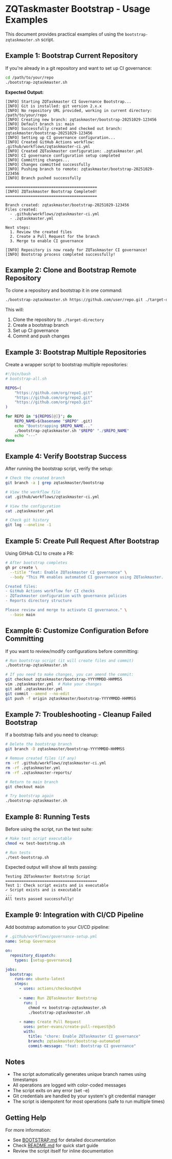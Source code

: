 # ZQTaskmaster Bootstrap - Usage Examples

This document provides practical examples of using the `bootstrap-zqtaskmaster.sh` script.

## Example 1: Bootstrap Current Repository

If you're already in a git repository and want to set up CI governance:

```bash
cd /path/to/your/repo
./bootstrap-zqtaskmaster.sh
```

**Expected Output:**
```
[INFO] Starting ZQTaskmaster CI Governance Bootstrap...
[INFO] Git is installed: git version 2.x.x
[INFO] No repository URL provided, working in current directory: /path/to/your/repo
[INFO] Creating new branch: zqtaskmaster/bootstrap-20251029-123456
[INFO] Default branch is: main
[INFO] Successfully created and checked out branch: zqtaskmaster/bootstrap-20251029-123456
[INFO] Setting up CI governance configuration...
[INFO] Created GitHub Actions workflow: .github/workflows/zqtaskmaster-ci.yml
[INFO] Created ZQTaskmaster configuration: .zqtaskmaster.yml
[INFO] CI governance configuration setup completed
[INFO] Committing changes...
[INFO] Changes committed successfully
[INFO] Pushing branch to remote: zqtaskmaster/bootstrap-20251029-123456
[INFO] Branch pushed successfully

========================================
[INFO] ZQTaskmaster Bootstrap Completed!
========================================

Branch created: zqtaskmaster/bootstrap-20251029-123456
Files created:
  - .github/workflows/zqtaskmaster-ci.yml
  - .zqtaskmaster.yml

Next steps:
  1. Review the created files
  2. Create a Pull Request for the branch
  3. Merge to enable CI governance

[INFO] Repository is now ready for ZQTaskmaster CI governance!
[INFO] Bootstrap process completed successfully!
```

## Example 2: Clone and Bootstrap Remote Repository

To clone a repository and bootstrap it in one command:

```bash
./bootstrap-zqtaskmaster.sh https://github.com/user/repo.git ./target-directory
```

This will:
1. Clone the repository to `./target-directory`
2. Create a bootstrap branch
3. Set up CI governance
4. Commit and push changes

## Example 3: Bootstrap Multiple Repositories

Create a wrapper script to bootstrap multiple repositories:

```bash
#!/bin/bash
# bootstrap-all.sh

REPOS=(
    "https://github.com/org/repo1.git"
    "https://github.com/org/repo2.git"
    "https://github.com/org/repo3.git"
)

for REPO in "${REPOS[@]}"; do
    REPO_NAME=$(basename "$REPO" .git)
    echo "Bootstrapping $REPO_NAME..."
    ./bootstrap-zqtaskmaster.sh "$REPO" "./$REPO_NAME"
    echo "---"
done
```

## Example 4: Verify Bootstrap Success

After running the bootstrap script, verify the setup:

```bash
# Check the created branch
git branch -a | grep zqtaskmaster/bootstrap

# View the workflow file
cat .github/workflows/zqtaskmaster-ci.yml

# View the configuration
cat .zqtaskmaster.yml

# Check git history
git log --oneline -1
```

## Example 5: Create Pull Request After Bootstrap

Using GitHub CLI to create a PR:

```bash
# After bootstrap completes
gh pr create \
  --title "feat: Enable ZQTaskmaster CI governance" \
  --body "This PR enables automated CI governance using ZQTaskmaster.

Created files:
- GitHub Actions workflow for CI checks
- ZQTaskmaster configuration with governance policies
- Reports directory structure

Please review and merge to activate CI governance." \
  --base main
```

## Example 6: Customize Configuration Before Committing

If you want to review/modify configurations before committing:

```bash
# Run bootstrap script (it will create files and commit)
./bootstrap-zqtaskmaster.sh

# If you need to make changes, you can amend the commit:
git checkout zqtaskmaster/bootstrap-YYYYMMDD-HHMMSS
vim .zqtaskmaster.yml  # Make your changes
git add .zqtaskmaster.yml
git commit --amend --no-edit
git push -f origin zqtaskmaster/bootstrap-YYYYMMDD-HHMMSS
```

## Example 7: Troubleshooting - Cleanup Failed Bootstrap

If a bootstrap fails and you need to cleanup:

```bash
# Delete the bootstrap branch
git branch -D zqtaskmaster/bootstrap-YYYYMMDD-HHMMSS

# Remove created files (if any)
rm -rf .github/workflows/zqtaskmaster-ci.yml
rm -rf .zqtaskmaster.yml
rm -rf .zqtaskmaster-reports/

# Return to main branch
git checkout main

# Try bootstrap again
./bootstrap-zqtaskmaster.sh
```

## Example 8: Running Tests

Before using the script, run the test suite:

```bash
# Make test script executable
chmod +x test-bootstrap.sh

# Run tests
./test-bootstrap.sh
```

Expected output will show all tests passing:
```
Testing ZQTaskmaster Bootstrap Script
========================================
Test 1: Check script exists and is executable
✓ Script exists and is executable
...
All tests passed successfully!
```

## Example 9: Integration with CI/CD Pipeline

Add bootstrap automation to your CI/CD pipeline:

```yaml
# .github/workflows/governance-setup.yml
name: Setup Governance

on:
  repository_dispatch:
    types: [setup-governance]

jobs:
  bootstrap:
    runs-on: ubuntu-latest
    steps:
      - uses: actions/checkout@v4
      
      - name: Run ZQTaskmaster Bootstrap
        run: |
          chmod +x bootstrap-zqtaskmaster.sh
          ./bootstrap-zqtaskmaster.sh
          
      - name: Create Pull Request
        uses: peter-evans/create-pull-request@v5
        with:
          title: "chore: Enable ZQTaskmaster CI governance"
          branch: zqtaskmaster/bootstrap-automated
          commit-message: "feat: Bootstrap CI governance"
```

## Notes

- The script automatically generates unique branch names using timestamps
- All operations are logged with color-coded messages
- The script exits on any error (set -e)
- Git credentials are handled by your system's git credential manager
- The script is idempotent for most operations (safe to run multiple times)

## Getting Help

For more information:
- See [BOOTSTRAP.md](BOOTSTRAP.md) for detailed documentation
- Check [README.md](README.md) for quick start guide
- Review the script itself for inline documentation
